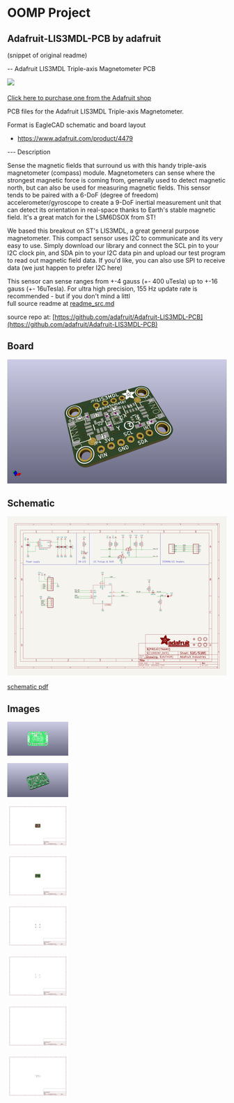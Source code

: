 # OOMP Project  
## Adafruit-LIS3MDL-PCB  by adafruit  
  
(snippet of original readme)  
  
-- Adafruit LIS3MDL Triple-axis Magnetometer PCB  
  
<a href="http://www.adafruit.com/products/4479"><img src="assets/4479.jpg?raw=true" width="500px"><br/>  
Click here to purchase one from the Adafruit shop</a>  
  
PCB files for the Adafruit LIS3MDL Triple-axis Magnetometer.   
  
Format is EagleCAD schematic and board layout  
* https://www.adafruit.com/product/4479  
  
--- Description  
  
Sense the magnetic fields that surround us with this handy triple-axis magnetometer (compass) module. Magnetometers can sense where the strongest magnetic force is coming from, generally used to detect magnetic north, but can also be used for measuring magnetic fields. This sensor tends to be paired with a 6-DoF (degree of freedom) accelerometer/gyroscope to create a 9-DoF inertial measurement unit that can detect its orientation in real-space thanks to Earth's stable magnetic field. It's a great match for the LSM6DSOX from ST!  
  
We based this breakout on ST's LIS3MDL, a great general purpose magnetometer. This compact sensor uses I2C to communicate and its very easy to use. Simply download our library and connect the SCL pin to your I2C clock pin, and SDA pin to your I2C data pin and upload our test program to read out magnetic field data. If you'd like, you can also use SPI to receive data (we just happen to prefer I2C here)  
  
This sensor can sense ranges from +-4 gauss (+- 400 uTesla) up to +-16 gauss (+- 16uTesla). For ultra high precision, 155 Hz update rate is recommended - but if you don't mind a littl  
  full source readme at [readme_src.md](readme_src.md)  
  
source repo at: [https://github.com/adafruit/Adafruit-LIS3MDL-PCB](https://github.com/adafruit/Adafruit-LIS3MDL-PCB)  
## Board  
  
[![working_3d.png](working_3d_600.png)](working_3d.png)  
## Schematic  
  
[![working_schematic.png](working_schematic_600.png)](working_schematic.png)  
  
[schematic pdf](working_schematic.pdf)  
## Images  
  
[![working_3D_bottom.png](working_3D_bottom_140.png)](working_3D_bottom.png)  
  
[![working_3D_top.png](working_3D_top_140.png)](working_3D_top.png)  
  
[![working_assembly_page_01.png](working_assembly_page_01_140.png)](working_assembly_page_01.png)  
  
[![working_assembly_page_02.png](working_assembly_page_02_140.png)](working_assembly_page_02.png)  
  
[![working_assembly_page_03.png](working_assembly_page_03_140.png)](working_assembly_page_03.png)  
  
[![working_assembly_page_04.png](working_assembly_page_04_140.png)](working_assembly_page_04.png)  
  
[![working_assembly_page_05.png](working_assembly_page_05_140.png)](working_assembly_page_05.png)  
  
[![working_assembly_page_06.png](working_assembly_page_06_140.png)](working_assembly_page_06.png)  
